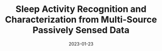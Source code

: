 ---
title: "Sleep Activity Recognition and Characterization from Multi-Source Passively Sensed Data"
collection: publications
permalink: /publications/preprint_HHMM_sleep
excerpt: ''
date: 2023-01-23
venue: arXiv (PREPRINT currently under review)
paperurl: 'https://arxiv.org/abs/2301.10156'
citation: 'María Martínez-García, Fernando Moreno-Pino, Pablo M. Olmos, and Antonio Artés-Rodríguez. Sleep activity recognition and characterization from multi-source passively sensed data. arXiv preprint arXiv:2301.10156.'
---